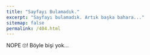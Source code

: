 ```yaml
---
title: "Sayfayı Bulamadık."
excerpt: "Sayfayı bulamadık. Artık başka bahara..."
sitemap: false
permalink: /404.html
---
```


NOPE 🙄! Böyle bişi yok...

<script type="text/javascript">
  var GOOG_FIXURL_LANG = 'tr';
  var GOOG_FIXURL_SITE = '{{ site.url }}'
</script>
<script type="text/javascript"
  src="//linkhelp.clients.google.com/tbproxy/lh/wm/fixurl.js">
</script>
